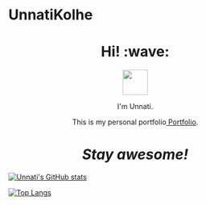 # UnnatiKolhe

<h1 align='center'> Hi! :wave:</h1>
<div align="center"><a href="https://www.linkedin.com/in/unnati-kolhe/">
<img src="https://www.flaticon.com/svg/vstatic/svg/174/174857.svg?token=exp=1612271502~hmac=69845043c6f1630c774cc44433a09ccb" width="50" /></a></div>


<p align='center'>
I'm Unnati.
</p>
<p align='center'>This is my personal portfolio<a href="https://unnatik.github.io/My_CV/"> Portfolio</a>.</p>


</p>
<h1 align='center'><i>Stay awesome!</i></h1>

[![Unnati's GitHub stats](https://github-readme-stats.vercel.app/api?username=unnatik&show_icons=true&theme=dracula)](https://github.com/anuraghazra/github-readme-stats)

[![Top Langs](https://github-readme-stats.vercel.app/api/top-langs/?username=unnatik&langs_count=8&layout=compact&theme=dracula)](https://github.com/anuraghazra/github-readme-stats)
